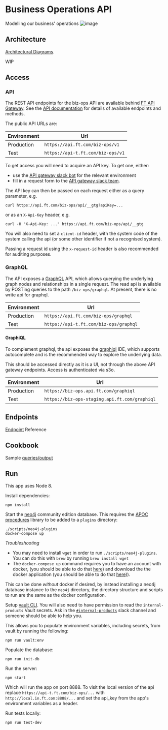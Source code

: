 # Business Operations API

Modelling our business' operations
![image](https://user-images.githubusercontent.com/447559/41767528-bf2e19d8-7601-11e8-864d-61e3701df193.png)



## Architecture

[Architectural Diagrams](https://github.com/Financial-Times/gdpr).

WIP

## Access

### API

The REST API endpoints for the biz-ops API are available behind [FT API Gateway](http://developer.ft.com/). See the [API documentation](https://github.com/Financial-Times/biz-ops-api/blob/master/ENDPOINTS.md) for details of available endpoints and methods.

The public API URLs are:

| Environment   | Url                                |
| ------------- | --------------------------------   |
| Production    | `https://api.ft.com/biz-ops/v1`   |
| Test          | `https://api-t.ft.com/biz-ops/v1` |

To get access you will need to acquire an API key.
To get one, either:

*   use the [API gateway slack bot](https://github.com/Financial-Times/apig-api-key-warden) for the relevant environment
*   fill in a request form to the [API gateway slack team](https://financialtimes.slack.com/messages/C06GDS7UJ).

The API key can then be passed on each request either as a query parameter, e.g.

```shell
curl https://api.ft.com/biz-ops/api/__gtg?apiKey=...
```

or as an `X-Api-Key` header, e.g.

```shell
curl -H "X-Api-Key: ..." https://api.ft.com/biz-ops/api/__gtg
```

You will also need to set a `client-id` header, with the system code of the system calling the api (or some other identifier if not a recognised system).

Passing a request id using the `x-request-id` header is also recommended for auditing purposes.

### GraphQL

The API exposes a [GraphQL](https://graphql.org/) API, which allows querying the underlying graph nodes and relationships in a single request. The read api is available by POSTing queries to the path `/biz-ops/graphql`. At present, there is no write api for graphql.

| Environment   | Url                                                   |
| ------------- | ----------------------------------------------------  |
| Production    | `https://api.ft.com/biz-ops/graphql`                 |
| Test          | `https://api-t.ft.com/biz-ops/graphql`         |

#### GraphiQL
To complement graphql, the api exposes the [graphiql](https://github.com/graphql/graphiql) IDE, which supports autocomplete and is the recommended way to explore the underlying data.

This should be accessed directly as it is a UI, not through the above API gateway endpoints. Access is authenticated via s3o.

| Environment   | Url                                                   |
| ------------- | ----------------------------------------------------  |
| Production    | `https://biz-ops.api.ft.com/graphiql`                 |
| Test          | `https://biz-ops-staging.api.ft.com/graphiql`         |

## Endpoints

[Endpoint](ENDPOINTS.md) Reference

## Cookbook

Sample [queries/output](COOKBOOK.md)

## Run

This app uses Node 8.

Install dependencies:

```shell
npm install
```

Start the [neo4j](https://neo4j.com/) community edition database. This requires the [APOC procedures](http://github.com/neo4j-contrib/neo4j-apoc-procedures) library to be added to a `plugins` directory:

```shell
./scripts/neo4j-plugins
docker-compose up
```

*Troubleshooting*
* You may need to install `wget` in order to run `./scripts/neo4j-plugins`. You can do this with `brew` by running `brew install wget`
* The `docker-compose up` command requires you to have an account with docker, (you should be able to do that [here](https://hub.docker.com/)) and download the the docker application (you should be able to do that [here](https://www.docker.com/get-docker))).

This can be done _without_ docker if desired, by instead installing a neo4j database instance to the `neo4j` directory, the directory structure and scripts to run are the same as the docker configuration.

Setup [vault CLI](https://github.com/Financial-Times/vault/wiki/Getting-Started#login-with-the-cli). You will also need to have permission to read the `internal-products` Vault secrets. Ask in the [`#internal-products`](https://financialtimes.slack.com/messages/C40J2GPB6/team/) slack channel and someone should be able to help you.

This allows you to populate environment variables, including secrets, from vault by running the following:

```shell
npm run vault:env
```

Populate the database:

```shell
npm run init-db
```

Run the server:

```shell
npm start
```

Which will run the app on port 8888. To visit the local version of the api replace `https://api-t.ft.com/biz-ops/...` with `http://local.in.ft.com:8888/...` and set the api_key from the app's environment variables as a header.

Run tests locally:

```shell
npm run test-dev
```

